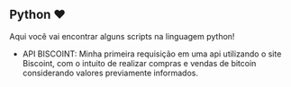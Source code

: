 ## Python ❤️

Aqui você vai encontrar alguns scripts na linguagem python!

- API BISCOINT: Minha primeira requisição em uma api utilizando o site Biscoint, com o intuito de realizar compras e vendas de bitcoin considerando valores previamente informados.
